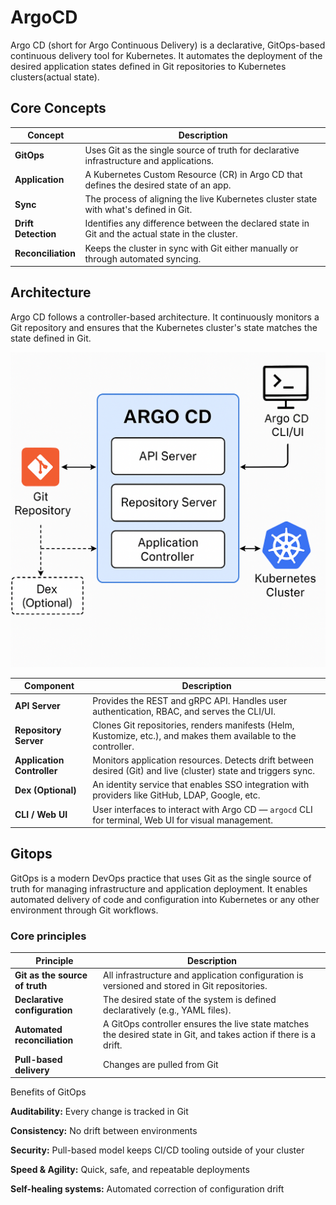 # ArgoCD

Argo CD (short for Argo Continuous Delivery) is a declarative, GitOps-based continuous delivery tool for Kubernetes. It automates the deployment of the desired application states defined in Git repositories to Kubernetes clusters(actual state).

## Core Concepts

| Concept           | Description                                                                 |
|-------------------|-----------------------------------------------------------------------------|
| **GitOps**         | Uses Git as the single source of truth for declarative infrastructure and applications. |
| **Application**    | A Kubernetes Custom Resource (CR) in Argo CD that defines the desired state of an app. |
| **Sync**           | The process of aligning the live Kubernetes cluster state with what's defined in Git. |
| **Drift Detection**| Identifies any difference between the declared state in Git and the actual state in the cluster. |
| **Reconciliation** | Keeps the cluster in sync with Git either manually or through automated syncing. |

## Architecture

Argo CD follows a controller-based architecture. It continuously monitors a Git repository and ensures that the Kubernetes cluster's state matches the state defined in Git.

![argocd_arch_diagram](../../images/argocd_arch_diagram.png)

| Component              | Description                                                                                      |
|------------------------|--------------------------------------------------------------------------------------------------|
| **API Server**         | Provides the REST and gRPC API. Handles user authentication, RBAC, and serves the CLI/UI.       |
| **Repository Server**  | Clones Git repositories, renders manifests (Helm, Kustomize, etc.), and makes them available to the controller. |
| **Application Controller** | Monitors application resources. Detects drift between desired (Git) and live (cluster) state and triggers sync. |
| **Dex (Optional)**     | An identity service that enables SSO integration with providers like GitHub, LDAP, Google, etc.  |
| **CLI / Web UI**       | User interfaces to interact with Argo CD — `argocd` CLI for terminal, Web UI for visual management. |

## Gitops

GitOps is a modern DevOps practice that uses Git as the single source of truth for managing infrastructure and application deployment. It enables automated delivery of code and configuration into Kubernetes or any other environment through Git workflows.

### Core principles

| Principle                  | Description                                                                 |
|----------------------------|-----------------------------------------------------------------------------|
| **Git as the source of truth** | All infrastructure and application configuration is versioned and stored in Git repositories. |
| **Declarative configuration** | The desired state of the system is defined declaratively (e.g., YAML files). |
| **Automated reconciliation**  | A GitOps controller ensures the live state matches the desired state in Git, and takes action if there is a drift. |
| **Pull-based delivery**       | Changes are pulled from Git
 
 
Benefits of GitOps

**Auditability:** Every change is tracked in Git

**Consistency:** No drift between environments

**Security:** Pull-based model keeps CI/CD tooling outside of your cluster

**Speed & Agility:** Quick, safe, and repeatable deployments

**Self-healing systems:** Automated correction of configuration drift

